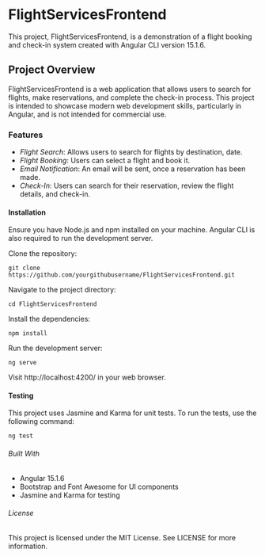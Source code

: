 # FlightServicesFrontend
This project, FlightServicesFrontend, is a demonstration of a flight booking and check-in system created with Angular CLI version 15.1.6.

## Project Overview
FlightServicesFrontend is a web application that allows users to search for flights, make reservations, and complete the check-in process. This project is intended to showcase modern web development skills, particularly in Angular, and is not intended for commercial use.

### Features
- _Flight Search_: Allows users to search for flights by destination, date.
- _Flight Booking_: Users can select a flight and book it.
- _Email Notification_: An email will be sent, once a reservation has been made.
- _Check-In_: Users can search for their reservation, review the flight details, and check-in.

#### Installation
Ensure you have Node.js and npm installed on your machine. Angular CLI is also required to run the development server.

Clone the repository:
```
git clone https://github.com/yourgithubusername/FlightServicesFrontend.git
```
Navigate to the project directory:
```
cd FlightServicesFrontend
```
Install the dependencies:
```
npm install
```
Run the development server:
```
ng serve
```
Visit http://localhost:4200/ in your web browser.
#### Testing

This project uses Jasmine and Karma for unit tests. To run the tests, use the following command:

```
ng test
```
###### Built With
- Angular 15.1.6
- Bootstrap and Font Awesome for UI components
- Jasmine and Karma for testing

###### License

This project is licensed under the MIT License. See LICENSE for more information.
